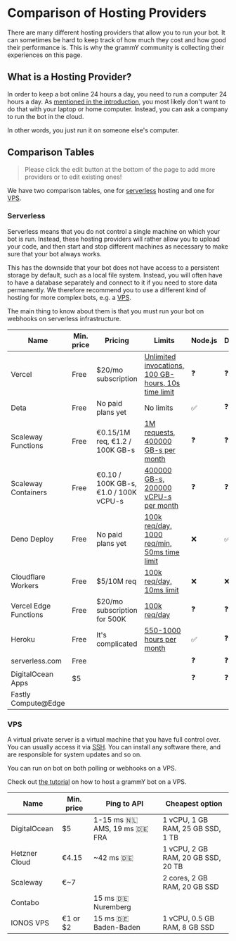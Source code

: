 # Comparison of Hosting Providers

There are many different hosting providers that allow you to run your bot.
It can sometimes be hard to keep track of how much they cost and how good their performance is.
This is why the grammY community is collecting their experiences on this page.

## What is a Hosting Provider?

In order to keep a bot online 24 hours a day, you need to run a computer 24 hours a day.
As [mentioned in the introduction](/guide/introduction.html#how-to-keep-a-bot-running), you most likely don't want to do that with your laptop or home computer.
Instead, you can ask a company to run the bot in the cloud.

In other words, you just run it on someone else's computer.

## Comparison Tables

> Please click the edit button at the bottom of the page to add more providers or to edit existing ones!

We have two comparison tables, one for [serverless](#what-does-serverless-mean) hosting and one for [VPS](#vps).

### Serverless

Serverless means that you do not control a single machine on which your bot is run.
Instead, these hosting providers will rather allow you to upload your code, and then start and stop different machines as necessary to make sure that your bot always works.

This has the downside that your bot does not have access to a persistent storage by default, such as a local file system.
Instead, you will often have to have a database separately and connect to it if you need to store data permanently.
We therefore recommend you to use a different kind of hosting for more complex bots, e.g. a [VPS](./vps.md).

The main thing to know about them is that you must run your bot on webhooks on serverless infrastructure.

| Name                  | Min. price | Pricing                               | Limits                                                                                             | Node.js            | Deno               | Web                | Notes                                |
| --------------------- | ---------- | ------------------------------------- | -------------------------------------------------------------------------------------------------- | ------------------ | ------------------ | ------------------ | ------------------------------------ |
| Vercel                | Free       | $20/mo subscription                   | [Unlimited invocations, 100 GB-hours, 10s time limit](https://vercel.com/pricing)                  | :question:         | :question:         | :question:         | Not intended for non-websites?       |
| Deta                  | Free       | No paid plans yet                     | No limits                                                                                          | :white_check_mark: | :question:         | :question:         |                                      |
| Scaleway Functions    | Free       | €0.15/1M req, €1.2 / 100K GB-s        | [1M requests, 400000 GB-s per month](https://www.scaleway.com/en/pricing/#serverless-functions)    | :question:         | :question:         | :question:         |                                      |
| Scaleway Containers   | Free       | €0.10 / 100K GB-s, €1.0 / 100K vCPU-s | [400000 GB-s, 200000 vCPU-s per month](https://www.scaleway.com/en/pricing/#serverless-containers) | :question:         | :question:         | :question:         |                                      |
| Deno Deploy           | Free       | No paid plans yet                     | [100k req/day, 1000 req/min, 50ms time limit](https://deno.com/deploy/docs/pricing-and-limits)     | :x:                | :white_check_mark: | :x:                | Beta                                 |
| Cloudflare Workers    | Free       | $5/10M req                            | [100k req/day, 10ms limit](https://workers.cloudflare.com/)                                        | :x:                | :x:                | :white_check_mark: |                                      |
| Vercel Edge Functions | Free       | $20/mo subscription for 500K          | [100k req/day](https://vercel.com/pricing)                                                         | :question:         | :question:         | :question:         |                                      |
| Heroku                | Free       | It's complicated                      | [550-1000 hours per month](https://www.heroku.com/pricing)                                         | :white_check_mark: | :question:         | :question:         | Long startup times, not recommended? |
| serverless.com        | Free       |                                       |                                                                                                    | :question:         | :question:         | :question:         |                                      |
| DigitalOcean Apps     | $5         |                                       |                                                                                                    | :question:         | :question:         | :question:         | Not tested                           |
| Fastly Compute@Edge   |            |                                       |                                                                                                    |                    |                    |                    |                                      |

### VPS

A virtual private server is a virtual machine that you have full control over.
You can usually access it via [SSH](https://en.wikipedia.org/wiki/Secure_Shell).
You can install any software there, and are responsible for system updates and so on.

You can run on bot on both polling or webhooks on a VPS.

Check out [the tutorial](./vps.md) on how to host a grammY bot on a VPS.

| Name          | Min. price | Ping to API                               | Cheapest option                    |
| ------------- | ---------- | ----------------------------------------- | ---------------------------------- |
| DigitalOcean  | $5         | 1-15 ms :netherlands: AMS, 19 ms :de: FRA | 1 vCPU, 1 GB RAM, 25 GB SSD, 1 TB  |
| Hetzner Cloud | €4.15      | ~42 ms :de:                               | 1 vCPU, 2 GB RAM, 20 GB SSD, 20 TB |
| Scaleway      | €~7        |                                           | 2 cores, 2 GB RAM, 20 GB SSD       |
| Contabo       |            | 15 ms :de: Nuremberg                      |                                    |
| IONOS VPS     | €1 or $2   | 15 ms :de: Baden-Baden                    | 1 vCPU, 0.5 GB RAM, 8 GB SSD       |

